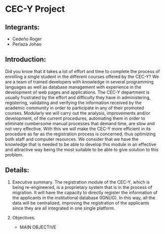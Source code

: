 # CEC-Y Project

## Integrants:

- Cedeño Roger
- Perlaza Johao

## Introduction:

Did you know that it takes a lot of effort and time to complete the process of enrolling a single student in the different courses offered by the CEC-Y?
We are a team of trained developers with knowledge in several programming languages as well as database management with experience in the development of web pages and applications.
The CEC-Y department is usually frustrated by the effort and difficulty they have in administering, registering, validating and verifying the information received by the academic community in order to participate in any of their promoted courses.
Modularly we will carry out the analysis, improvements and/or development, of the current procedures, automating them in order to eliminate cumbersome manual processes that demand time, are slow and not very effective.
With this we will make the CEC-Y more efficient in its procedure as far as the registration process is concerned, thus optimizing both staff and computer resources.
We consider that we have the knowledge that is needed to be able to develop this module in an effective and attractive way being the most suitable to be able to give solution to this problem.

## Details:

1. Executive summary.
   The registration module of the CEC-Y, which is being re-engineered, is a proprietary system that is in the process of migration. It will have the capacity to directly register the information of the applicants in the institutional database (IGNUG). In this way, all the data will be centralized, improving the registration of the applicants since they are all integrated in one single platform.

2. Objectives.
   - MAIN OBJECTIVE
